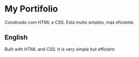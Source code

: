 # My Portifolio

Construido com HTML e CSS. Está muito simples, mas eficiente.

## English

Built with HTML and CSS. It is very simple but efficient.
